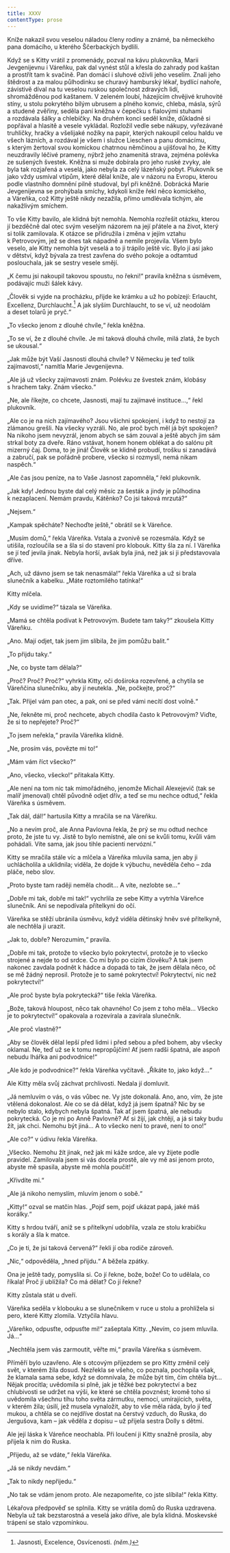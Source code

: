 ```yaml
---
title: XXXV
contentType: prose
---
```


<section>

Kníže nakazil svou veselou náladou členy rodiny a známé, ba německého pana domácího, u kterého Ščerbackých bydlili.

Když se s Kitty vrátil z promenády, pozval na kávu plukovníka, Marii Jevgenijevnu i Váreňku, pak dal vynést stůl a křesla do zahrady pod kaštan a prostřít tam k svačině. Pan domácí i sluhové oživli jeho veselím. Znali jeho štědrost a za malou půlhodinku se churavý hamburský lékař, bydlící nahoře, závistivě díval na tu veselou ruskou společnost zdravých lidí, shromážděnou pod kaštanem. V zeleném loubí, házejícím chvějivé kruhovité stíny, u stolu pokrytého bílým ubrusem a plného konvic, chleba, másla, sýrů a studené zvěřiny, seděla paní kněžna v čepečku s fialovými stuhami a rozdávala šálky a chlebíčky. Na druhém konci seděl kníže, důkladně si popřával a hlasitě a vesele vykládal. Rozložil vedle sebe nákupy, vyřezávané truhličky, hračky a všelijaké nožíky na papír, kterých nakoupil celou haldu ve všech lázních, a rozdával je všem i služce Lieschen a panu domácímu, s kterým žertoval svou komickou chatrnou němčinou a ujišťoval ho, že Kitty neuzdravily léčivé prameny, nýbrž jeho znamenitá strava, zejména polévka ze sušených švestek. Kněžna si muže dobírala pro jeho ruské zvyky, ale byla tak rozjařená a veselá, jako nebyla za celý lázeňský pobyt. Plukovník se jako vždy usmíval vtipům, které dělal kníže, ale v názoru na Evropu, kterou podle vlastního domnění pilně studoval, byl při kněžně. Dobrácká Marie Jevgenijevna se prohýbala smíchy, kdykoli kníže řekl něco komického, a Váreňka, což Kitty ještě nikdy nezažila, přímo umdlévala tichým, ale nakažlivým smíchem.

To vše Kitty bavilo, ale klidná být nemohla. Nemohla rozřešit otázku, kterou jí bezděčně dal otec svým veselým názorem na její přátele a na život, který si tolik zamilovala. K otázce se přidružila i změna v jejím vztahu k Petrovovým, jež se dnes tak nápadně a nemile projevila. Všem bylo veselo, ale Kitty nemohla být veselá a to ji trápilo ještě víc. Bylo jí asi jako v dětství, když bývala za trest zavřena do svého pokoje a odtamtud poslouchala, jak se sestry vesele smějí.

„K čemu jsi nakoupil takovou spoustu, no řekni!“ pravila kněžna s úsměvem, podávajíc muži šálek kávy.

„Člověk si vyjde na procházku, přijde ke krámku a už ho pobízejí: Erlaucht, Excellenz, Durchlaucht.[^36] A jak slyším Durchlaucht, to se ví, už neodolám a deset tolarů je pryč.“

„To všecko jenom z dlouhé chvíle,“ řekla kněžna.

„To se ví, že z dlouhé chvíle. Je mi taková dlouhá chvíle, milá zlatá, že bych se ukousal.“

„Jak může být Vaší Jasnosti dlouhá chvíle? V Německu je teď tolik zajímavostí,“ namítla Marie Jevgenijevna.

„Ale já už všecky zajímavosti znám. Polévku ze švestek znám, klobásy s hrachem taky. Znám všecko.“

„Ne, ale říkejte, co chcete, Jasnosti, mají tu zajímavé instituce…,“ řekl plukovník.

„Ale co je na nich zajímavého? Jsou všichni spokojení, i když to nestojí za zlámanou grešli. Na všecky vyzráli. No, ale proč bych měl já být spokojen? Na nikoho jsem nevyzrál, jenom abych se sám zouval a ještě abych jim sám strkal boty za dveře. Ráno vstávat, honem honem oblékat a do salónu pít mizerný čaj. Doma, to je jiná! Člověk se klidně probudí, trošku si zanadává a zabručí, pak se pořádně probere, všecko si rozmyslí, nemá nikam naspěch.“

„Ale čas jsou peníze, na to Vaše Jasnost zapomněla,“ řekl plukovník.

„Jak kdy! Jednou byste dal celý měsíc za šesták a jindy je půlhodina k nezaplacení. Nemám pravdu, Kátěnko? Co jsi taková mrzutá?“

„Nejsem.“

„Kampak spěcháte? Nechoďte ještě,“ obrátil se k Váreňce.

„Musím domů,“ řekla Váreňka. Vstala a zvonivě se rozesmála. Když se utišila, rozloučila se a šla si do stavení pro klobouk. Kitty šla za ní. I Váreňka se jí teď jevila jinak. Nebyla horší, avšak byla jiná, než jak si ji představovala dříve.

„Ach, už dávno jsem se tak nenasmála!“ řekla Váreňka a už si brala slunečník a kabelku. „Máte roztomilého tatínka!“

Kitty mlčela.

„Kdy se uvidíme?“ tázala se Váreňka.

„Mamá se chtěla podívat k Petrovovým. Budete tam taky?“ zkoušela Kitty Váreňku.

„Ano. Mají odjet, tak jsem jim slíbila, že jim pomůžu balit.“

„To přijdu taky.“

„Ne, co byste tam dělala?“

„Proč? Proč? Proč?“ vyhrkla Kitty, oči doširoka rozevřené, a chytila se Váreňčina slunečníku, aby jí neutekla. „Ne, počkejte, proč?“

„Tak. Přijel vám pan otec, a pak, oni se před vámi necítí dost volně.“

„Ne, řekněte mi, proč nechcete, abych chodila často k Petrovovým? Viďte, že si to nepřejete? Proč?“

„To jsem neřekla,“ pravila Váreňka klidně.

„Ne, prosím vás, povězte mi to!“

„Mám vám říct všecko?“

„Ano, všecko, všecko!“ přitakala Kitty.

„Ale není na tom nic tak mimořádného, jenomže Michail Alexejevič (tak se malíř jmenoval) chtěl původně odjet dřív, a teď se mu nechce odtud,“ řekla Váreňka s úsměvem.

„Tak dál, dál!“ hartusila Kitty a mračila se na Váreňku.

„No a nevím proč, ale Anna Pavlovna řekla, že prý se mu odtud nechce proto, že jste tu vy. Jistě to bylo nemístné, ale oni se kvůli tomu, kvůli vám pohádali. Víte sama, jak jsou tihle pacienti nervózní.“

Kitty se mračila stále víc a mlčela a Váreňka mluvila sama, jen aby ji uchlácholila a uklidnila; viděla, že dojde k výbuchu, nevěděla čeho – zda pláče, nebo slov.

„Proto byste tam raději neměla chodit… A víte, nezlobte se…“

„Dobře mi tak, dobře mi tak!“ vychrlila ze sebe Kitty a vytrhla Váreňce slunečník. Ani se nepodívala přítelkyni do očí.

Váreňka se stěží ubránila úsměvu, když viděla dětinský hněv své přítelkyně, ale nechtěla ji urazit.

„Jak to, dobře? Nerozumím,“ pravila.

„Dobře mi tak, protože to všecko bylo pokrytectví, protože je to všecko strojené a nejde to od srdce. Co mi bylo po cizím člověku? A tak jsem nakonec zavdala podnět k hádce a dopadá to tak, že jsem dělala něco, oč se mě žádný neprosil. Protože je to samé pokrytectví! Pokrytectví, nic než pokrytectví!“

„Ale proč byste byla pokrytecká?“ tiše řekla Váreňka.

„Bože, taková hloupost, něco tak ohavného! Co jsem z toho měla… Všecko je to pokrytectví!“ opakovala a rozevírala a zavírala slunečník.

„Ale proč vlastně?“

„Aby se člověk dělal lepší před lidmi i před sebou a před bohem, aby všecky oklamal. Ne, teď už se k tomu nepropůjčím! Ať jsem radši špatná, ale aspoň nebudu lhářka ani podvodnice!“

„Ale kdo je podvodnice?“ řekla Váreňka vyčítavě. „Říkáte to, jako když…“

Ale Kitty měla svůj záchvat prchlivosti. Nedala jí domluvit.

„Já nemluvím o vás, o vás vůbec ne. Vy jste dokonalá. Ano, ano, vím, že jste vtělená dokonalost. Ale co se dá dělat, když já jsem špatná? Nic by se nebylo stalo, kdybych nebyla špatná. Tak ať jsem špatná, ale nebudu pokrytecká. Co je mi po Anně Pavlovně? Ať si žijí, jak chtějí, a já si taky budu žít, jak chci. Nemohu být jiná… A to všecko není to pravé, není to ono!“

„Ale co?“ v údivu řekla Váreňka.

„Všecko. Nemohu žít jinak, než jak mi káže srdce, ale vy žijete podle pravidel. Zamilovala jsem si vás docela prostě, ale vy mě asi jenom proto, abyste mě spasila, abyste mě mohla poučit!“

„Křivdíte mi.“

„Ale já nikoho nemyslím, mluvím jenom o sobě.“

„Kitty!“ ozval se matčin hlas. „Pojď sem, pojď ukázat papá, jaké máš korálky.“

Kitty s hrdou tváří, aniž se s přítelkyní udobřila, vzala ze stolu krabičku s korály a šla k matce.

„Co je ti, že jsi taková červená?“ řekli jí oba rodiče zároveň.

„Nic,“ odpověděla, „hned přijdu.“ A běžela zpátky.

Ona je ještě tady, pomyslila si. Co jí řekne, bože, bože! Co to udělala, co říkala! Proč jí ublížila? Co má dělat? Co jí řekne?

Kitty zůstala stát u dveří.

Váreňka seděla v klobouku a se slunečníkem v ruce u stolu a prohlížela si pero, které Kitty zlomila. Vztyčila hlavu.

„Váreňko, odpusťte, odpusťte mi!“ zašeptala Kitty. „Nevím, co jsem mluvila. Já…“

„Nechtěla jsem vás zarmoutit, věřte mi,“ pravila Váreňka s úsměvem.

Příměří bylo uzavřeno. Ale s otcovým příjezdem se pro Kitty změnil celý svět, v kterém žila dosud. Nezřekla se všeho, co poznala, pochopila však, že klamala sama sebe, když se domnívala, že může být tím, čím chtěla být… Nějak procitla; uvědomila si plně, jak je těžké bez pokrytectví a bez chlubivosti se udržet na výši, ke které se chtěla povznést; kromě toho si uvědomila všechnu tíhu toho světa zármutku, nemocí, umírajících, světa, v kterém žila; úsilí, jež musela vynaložit, aby to vše měla ráda, bylo jí teď mukou, a chtěla se co nejdříve dostat na čerstvý vzduch, do Ruska, do Jergušova, kam – jak věděla z dopisu – už přijela sestra Dolly s dětmi.

Ale její láska k Váreňce neochabla. Při loučení ji Kitty snažně prosila, aby přijela k nim do Ruska.

„Přijedu, až se vdáte,“ řekla Váreňka.

„Já se nikdy nevdám.“

„Tak to nikdy nepřijedu.“

„No tak se vdám jenom proto. Ale nezapomeňte, co jste slíbila!“ řekla Kitty.

Lékařova předpověď se splnila. Kitty se vrátila domů do Ruska uzdravena. Nebyla už tak bezstarostná a veselá jako dříve, ale byla klidná. Moskevské trápení se stalo vzpomínkou.

</section>

<section>

[^36]: Jasnosti, Excelence, Osvícenosti. _(něm.)_

</section>
